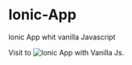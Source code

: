 # Ionic-App
Ionic App whit vanilla Javascript

Visit to ![Ionic App with Vanilla Js]('https://antogzdev.github.io/Ionic-App/').
